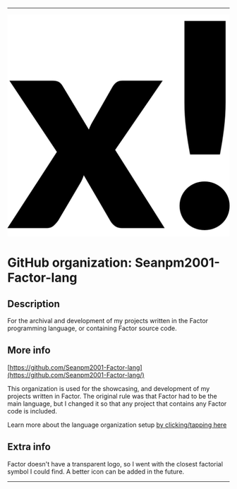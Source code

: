 
***

![FactorialFactor.png failed to load. The file may be missing or corrupt. Check the file path for errors first.](/AdditionalInfo/2/Seanpm2001-Factor-lang/FactorialFactor.png)

# GitHub organization: Seanpm2001-Factor-lang

## Description

For the archival and development of my projects written in the Factor programming language, or containing Factor source code.

## More info

[https://github.com/Seanpm2001-Factor-lang](https://github.com/Seanpm2001-Factor-lang/)

This organization is used for the showcasing, and development of my projects written in Factor. The original rule was that Factor had to be the main language, but I changed it so that any project that contains any Factor code is included.

Learn more about the language organization setup [by clicking/tapping here](/AdditionalInfo/LanguageOrgs/README.md)

## Extra info

Factor doesn't have a transparent logo, so I went with the closest factorial symbol I could find. A better icon can be added in the future.

***
